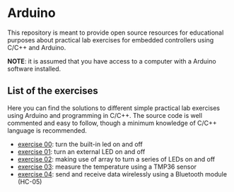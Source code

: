 # Arduino

This repository is meant to provide open source resources for educational purposes about practical lab exercises for embedded controllers using C/C++ and Arduino.

**NOTE**: it is assumed that you have access to a computer with a Arduino software installed.

## List of the exercises

Here you can find the solutions to different simple practical lab exercises using Arduino and programming in C/C++.
The source code is well commented and easy to follow, though a minimum knowledge of C/C++ language is recommended.

- [exercise 00](./ex00): turn the built-in led on and off
- [exercise 01](./ex01): turn an external LED on and off
- [exercise 02](./ex02): making use of array to turn a series of LEDs on and off
- [exercise 03](./ex03): measure the temperature using a TMP36 sensor
- [exercise 04](./ex04): send and receive data wirelessly using a Bluetooth module (HC-05)
